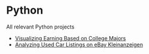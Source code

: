 # Python
All relevant Python projects
* [Visualizing Earning Based on College Majors](https://github.com/JakeSurrey/Python/blob/master/Basics.ipynb)
* [Analyzing Used Car Listings on eBay Kleinanzeigen](https://github.com/JakeSurrey/Python/blob/master/EbayCarSalesData.ipynb)
